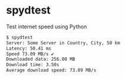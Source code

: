 # spydtest

Test internet speed using Python

```bash
$ spydtest
Server: Some Server in Country, City, 50 km
Latency: 50.41 ms
Speed 73.09 MB/s ✔
Downloaded data: 256.00 MB
Download time: 3.50s
Average download speed: 73.09 MB/s
```
